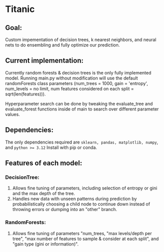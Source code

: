 # Titanic

## Goal:
Custom impementation of decision trees, k nearest neighbors, and neural nets to do ensembling and fully optimize our prediction.

## Current implementation:
Currently random forests & decision trees is the only fully implemented model. Running main.py without modification will use the default randomForests class parameters (num_trees = 1000, gain = 'entropy', num_levels = no limit, num features considered on each split = sqrt(len(features))).

Hyperparameter search can be done by tweaking the evaluate_tree and evaluate_forest functions inside of main to search over different parameter values.

## Dependencies:
The only dependencies required are `sklearn, pandas, matplotlib, numpy`, and `python >= 3.12` Install with pip or conda.

## Features of each model:
### DecisionTree:
1) Allows fine tuning of parameters, including selection of entropy or gini and the max depth of the tree.
2) Handles new data with unseen patterns during prediction by probabilistically choosing a child node to continue down instead of throwing errors or dumping into an "other" branch.
### RandomForests:
1) Allows fine tuning of parameters "num_trees, "max levels/depth per tree", "max number of features to sample & consider at each split", and "gain type (gini or information)". 
